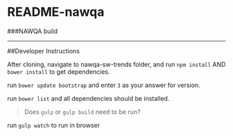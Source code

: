 # README-nawqa
###NAWQA build


----------

##Developer Instructions

After cloning, navigate to nawqa-sw-trends folder, and run `npm install` AND ` bower install` to get dependencies.

run `bower update bootstrap` and enter `3` as your answer for version.

run `bower list` and all dependencies should be installed.

> Does `gulp` or `gulp build` need to be run?

run `gulp watch` to run in browser
